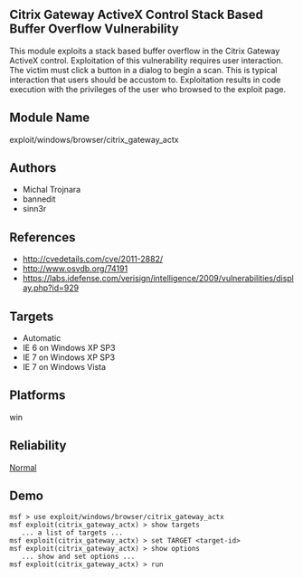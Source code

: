 ## Citrix Gateway ActiveX Control Stack Based Buffer Overflow Vulnerability

This module exploits a stack based buffer overflow in the 
Citrix Gateway ActiveX control. Exploitation of this 
vulnerability requires user interaction. The victim must 
click a button in a dialog to begin a scan. This is typical 
interaction that users should be accustom to. Exploitation 
results in code execution with the privileges of the user 
who browsed to the exploit page.


## Module Name
exploit/windows/browser/citrix_gateway_actx

## Authors
* Michal Trojnara
* bannedit
* sinn3r


## References
* http://cvedetails.com/cve/2011-2882/
* http://www.osvdb.org/74191
* https://labs.idefense.com/verisign/intelligence/2009/vulnerabilities/display.php?id=929



## Targets
* Automatic
* IE 6 on Windows XP SP3
* IE 7 on Windows XP SP3
* IE 7 on Windows Vista


## Platforms
win

## Reliability
[Normal](https://github.com/rapid7/metasploit-framework/wiki/Exploit-Ranking)

## Demo

```
msf > use exploit/windows/browser/citrix_gateway_actx
msf exploit(citrix_gateway_actx) > show targets
   ... a list of targets ...
msf exploit(citrix_gateway_actx) > set TARGET <target-id>
msf exploit(citrix_gateway_actx) > show options
   ... show and set options ...
msf exploit(citrix_gateway_actx) > run
```
    
    
